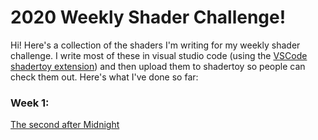 # 2020 Weekly Shader Challenge!

Hi! Here's a collection of the shaders I'm writing for my weekly shader challenge. I write most of these in visual studio code (using the [VSCode shadertoy extension](https://marketplace.visualstudio.com/items?itemName=stevensona.shader-toy)) and then upload them to shadertoy so people can check them out. Here's what I've done so far:

### Week 1:
[The second after Midnight](https://www.shadertoy.com/view/wtK3Rz)


